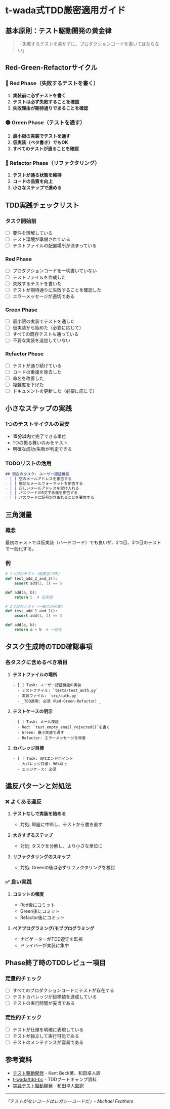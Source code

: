 # t-wada式TDD厳密適用ガイド

## 基本原則：テスト駆動開発の黄金律

> 「失敗するテストを書かずに、プロダクションコードを書いてはならない」

## Red-Green-Refactorサイクル

### 🔴 Red Phase（失敗するテストを書く）
1. **実装前に必ずテストを書く**
2. **テストは必ず失敗することを確認**
3. **失敗理由が期待通りであることを確認**

### 🟢 Green Phase（テストを通す）
1. **最小限の実装でテストを通す**
2. **仮実装（ベタ書き）でもOK**
3. **すべてのテストが通ることを確認**

### 🔵 Refactor Phase（リファクタリング）
1. **テストが通る状態を維持**
2. **コードの品質を向上**
3. **小さなステップで進める**

## TDD実践チェックリスト

### タスク開始前
- [ ] 要件を理解している
- [ ] テスト環境が準備されている
- [ ] テストファイルの配置場所が決まっている

### Red Phase
- [ ] プロダクションコードを一切書いていない
- [ ] テストファイルを作成した
- [ ] 失敗するテストを書いた
- [ ] テストが期待通りに失敗することを確認した
- [ ] エラーメッセージが適切である

### Green Phase
- [ ] 最小限の実装でテストを通した
- [ ] 仮実装から始めた（必要に応じて）
- [ ] すべての既存テストも通っている
- [ ] 不要な実装を追加していない

### Refactor Phase
- [ ] テストが通り続けている
- [ ] コードの重複を除去した
- [ ] 命名を改善した
- [ ] 複雑度を下げた
- [ ] ドキュメントを更新した（必要に応じて）

## 小さなステップの実践

### 1つのテストサイクルの目安
- **15分以内**で完了できる単位
- 1つの振る舞いのみをテスト
- 明確な成功/失敗が判定できる

### TODOリストの活用
```markdown
## 現在のタスク: ユーザー認証機能
- [ ] 空のメールアドレスを拒否する
- [ ] 無効なメールフォーマットを拒否する
- [ ] 正しいメールアドレスを受け入れる
- [ ] パスワードが8文字未満を拒否する
- [ ] パスワードに記号が含まれることを要求する
```

## 三角測量

### 概念
最初のテストでは仮実装（ハードコード）でも良いが、2つ目、3つ目のテストで一般化する。

### 例
```python
# 1つ目のテスト（仮実装でOK）
def test_add_2_and_3():
    assert add(2, 3) == 5

def add(a, b):
    return 5  # 仮実装

# 2つ目のテスト（一般化が必要）
def test_add_1_and_2():
    assert add(1, 2) == 3

def add(a, b):
    return a + b  # 一般化
```

## タスク生成時のTDD確認事項

### 各タスクに含めるべき項目
1. **テストファイルの場所**
   ```
   - [ ] Task: ユーザー認証機能の実装
     - テストファイル: `tests/test_auth.py`
     - 実装ファイル: `src/auth.py`
     - _TDD適用: 必須（Red-Green-Refactor）_
   ```

2. **テストケースの明示**
   ```
   - [ ] Task: メール検証
     - Red: `test_empty_email_rejected()`を書く
     - Green: 最小実装で通す
     - Refactor: エラーメッセージを改善
   ```

3. **カバレッジ目標**
   ```
   - [ ] Task: APIエンドポイント
     - カバレッジ目標: 90%以上
     - エッジケース: 必須
   ```

## 違反パターンと対処法

### ❌ よくある違反
1. **テストなしで実装を始める**
   - 対処: 即座に中断し、テストから書き直す

2. **大きすぎるステップ**
   - 対処: タスクを分解し、より小さな単位に

3. **リファクタリングのスキップ**
   - 対処: Greenの後は必ずリファクタリングを検討

### ✅ 良い実践
1. **コミットの頻度**
   - Red後にコミット
   - Green後にコミット
   - Refactor後にコミット

2. **ペアプログラミング/モブプログラミング**
   - ナビゲーターがTDD遵守を監視
   - ドライバーが実装に集中

## Phase終了時のTDDレビュー項目

### 定量的チェック
- [ ] すべてのプロダクションコードにテストが存在する
- [ ] テストカバレッジが目標値を達成している
- [ ] テストの実行時間が妥当である

### 定性的チェック
- [ ] テストが仕様を明確に表現している
- [ ] テストが独立して実行可能である
- [ ] テストのメンテナンスが容易である

## 参考資料
- [テスト駆動開発](https://www.amazon.co.jp/dp/4274217884) - Kent Beck著、和田卓人訳
- [t-wada/tdd-bc](https://github.com/t-wada/tdd-bc) - TDDブートキャンプ資料
- [実践テスト駆動開発](https://gihyo.jp/book/2012/978-4-7741-5024-0) - 和田卓人監訳

---
*「テストがないコードはレガシーコードだ」- Michael Feathers*

